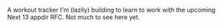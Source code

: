 A workout tracker I'm (lazily) building to learn to work with the upcoming Next 13 appdir RFC. Not much to see here yet.
